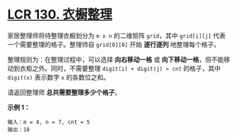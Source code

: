 # [LCR 130. 衣橱整理](https://leetcode.cn/problems/ji-qi-ren-de-yun-dong-fan-wei-lcof/)

家居整理师将待整理衣橱划分为 `m x n` 的二维矩阵 `grid`，其中 `grid[i][j]` 代表一个需要整理的格子。整理师自 `grid[0][0]` 开始 **逐行逐列** 地整理每个格子。

整理规则为：在整理过程中，可以选择 **向右移动一格** 或 **向下移动一格**，但不能移动到衣柜之外。同时，不需要整理 `digit(i) + digit(j) > cnt` 的格子，其中 `digit(x)` 表示数字 `x` 的各数位之和。

请返回整理师 **总共需要整理多少个格子**。

 

**示例 1：**

```
输入：m = 4, n = 7, cnt = 5
输出：18
```